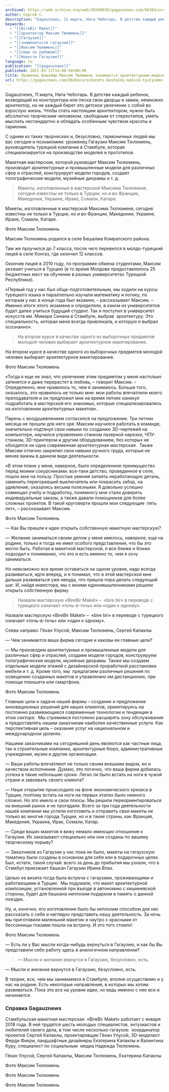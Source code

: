 ```yaml
---
archived: https://web.archive.org/web/20240630/gagauznews.com/86364/urozhenets-beshalmy-maksim-tyulyumen-zanimaetsya-arhitekturnym-modelirovaniem-v-turtsii.html
author: Сергей С.
description: "Gagauznews, 11 марта, Ната Чеботарь. В детстве каждый ребенок, возводящий из конструктора или песка свои дворцы и замки, немножко архитектор, но не каждый берет это детское увлечение с собой во взрослую жизнь. Чтобы стать настоящим архитектором, нужно быть абсолютно творческим человеком, свободным от стереотипов, уметь мыслить нестандартно и обладать особенным чувством красоты и гармонии. С одним из таких творческих и, безусловно, гармоничных людей мы вас сегодня и познакомим: уроженец Гагаузии Максим Тюлюмень, руководитель турецкой компании в Стамбуле, которая специализируется на производстве моделей и прототипов. Макетная мастерская, которой руководит Максим Тюлюмень, производит архитектурные и промышленные модели для различных сфер и отраслей, […]"
keywords:
  - "[[BireBir Maket]]"
  - "[[архитектор Максим Тюлюмень]]"
  - "[[Гагаузия]]"
  - "[[знаменитости гагаузии]]"
  - "[[Максим Тюлюмень]]"
  - "[[наши за рубежом]]"
  - "[[Новости Гагаузии]]"
language: ru
publication: "[[gagauznews]]"
published: 2021-03-11T14:00:50+00:00
title: Уроженец Бешалмы Максим Тюлюмень занимается архитектурным моделированием в Турции
url: https://gagauznews.com/86364/urozhenets-beshalmy-maksim-tyulyumen-zanimaetsya-arhitekturnym-modelirovaniem-v-turtsii.html
---
```


Gagauznews, 11 марта, Ната Чеботарь. В детстве каждый ребенок, возводящий из конструктора или песка свои дворцы и замки, немножко архитектор, но не каждый берет это детское увлечение с собой во взрослую жизнь. Чтобы стать настоящим архитектором, нужно быть абсолютно творческим человеком, свободным от стереотипов, уметь мыслить нестандартно и обладать особенным чувством красоты и гармонии.

С одним из таких творческих и, безусловно, гармоничных людей мы вас сегодня и познакомим: уроженец Гагаузии Максим Тюлюмень, руководитель турецкой компании в Стамбуле, которая специализируется на производстве моделей и прототипов.

Макетная мастерская, которой руководит Максим Тюлюмень, производит архитектурные и промышленные модели для различных сфер и отраслей, конструирует модели городов, создает топографические модели, музейные диорамы и т. д.

> Макеты, изготовленные в мастерской Максима Тюлюменя, сегодня известны не только в Турции, но и во Франции, Македонии, Украине, Ираке, Сомали, Катаре.

Макеты, изготовленные в мастерской Максима Тюлюменя, сегодня известны не только в Турции, но и во Франции, Македонии, Украине, Ираке, Сомали, Катаре.

Фото Максим Тюлюмень

Максим Тюлюмень родился в селе Бешалма Комратского района.

Там же проучился до 7 класса, после чего перевелся в молдо-турецкий лицей в селе Конгаз, где окончил 12 классов.

Окончив лицей в 2010 году, по программе обмена студентами, Максим уезжает учиться в Турцию (в то время Молдове предоставлялось 25 бюджетных мест на обучение в разных университетах Турецкой Республики).

«Первый год у нас был обще-подготовительным, мы ходили на курсы турецкого языка и параллельно изучали математику и логику, по которым у нас в конце года был экзамен, – рассказывает Максим. – Именно итоги этого экзамена и определяли, в каком из университетов будет далее учиться будущий студент. Так я поступил в университет искусств им. Мимара Синана в Стамбуле, выбрав  архитектуру. Это специальность, которая меня всегда привлекала, и которую я выбрал осознанно».

> На втором курсе в качестве одного из выборочных предметов молодой человек выбирает архитектурное макетирование.

На втором курсе в качестве одного из выборочных предметов молодой человек выбирает архитектурное макетирование.

Фото Максим Тюлюмень

«Тогда я еще не знал, что увлечение этим предметом у меня настолько затянется и даже перерастет в любовь, – говорит Максим. – Определенно, мне нравилось то, чем я занимаюсь. Больше того, оказалось, это нравилось не только мне: мои работы впечатлили моего преподавателя и он предложил мне на время летних каникул подработать в мастерской его знакомых, которые специализировались на изготовлении архитектурных макетов».

Парень с воодушевлением согласился на предложение. Три летних месяца не прошли для него зря: Максим научился работать в команде, значительно подтянул свои навыки по созданию 3D-чертежей на компьютере, научился управлению станком лазерной нарезки, ЧПУ-станком, 3D-принтером и другим оборудованием, без которых не обходится ни одна современная архитектурная мастерская.  Также Максим отлично закрепил свои навыки ручного труда, которые не менее важны в данном виде деятельности.

«В этом плане у меня, наверное, было определенное преимущество перед моими сокурсниками: все-таки детство, проведенное в селе, пошло мне на пользу. Простые умения запаять неработающую деталь, заменить перегоревший выключатель или покрасить забор, на удивление, оказались весьма полезными. Я довольно успешно совмещал учебу и подработку, понемногу мне стали доверять индивидуальные заказы, а также давали помощников для более сложных проектов. В такой круговерти прошли мои следующие  пять лет», – рассказывает Максим.

Фото Максим Тюлюмень

— Как Вы пришли к идее открыть собственную макетную мастерскую?

— Желание заниматься своим делом у меня имелось, наверное, еще на родине, только я тогда не имел особого представления, что бы это могло быть. Работая в макетной мастерской, я все ближе и ближе подходил к пониманию, что это и есть именно то, чем я хочу заниматься.

Но невозможно все время оставаться на одном уровне, надо всегда развиваться, идти вперед, и я понимал, что в этой мастерской мне дальше развиваться уже некуда, что пришла пора делать следующий шаг. И, найдя инвестора, мы с моими единомышленниками решили открыть собственную фирму.

> Назвали мастерскую «BireBir Maket» –  «bire bir» в переводе с турецкого означает «точь-в-точь» или «один к одному».

Назвали мастерскую «BireBir Maket» –  «bire bir» в переводе с турецкого означает «точь-в-точь» или «один к одному».

Слева направо: Гёкан Улусой, Максим Тюлюмень, Сергей Капаклы

— Чем занимается ваша фирма сегодня и каковы ее главные цели?

— Мы производим архитектурные и промышленные модели для различных сфер и отраслей, создаем модели городов, конструируем топографические модели, музейные диорамы. Также мы создаем отдельные модели этажей с дизайнерской проработкой расстановки мебели и т. д. Кроме того, мы  предлагаем различные решения по освещению созданных макетов и управлению им дистанционно, при помощи планшета или смартфона.

Фото Максим Тюлюмень

Главные цели и задачи нашей фирмы – создание и предложение инновационных решений для наших клиентов, ориентируясь на постоянно развивающиеся современные технологии и тенденции в этом секторе.  Мы стремимся постоянно расширять зону обслуживания и предоставлять нашим заказчикам наиболее качественные услуги. Как перспективная цель – оказание услуг на национальном и международном уровнях.

Нашими заказчиками на сегодняшний день являются как частные лица, так и строительные компании, архитектурные бюро, административные учреждения, музеи и другие организации.

— Ваши работы впечатляют не только своим внешним видом, но и качеством исполнения. Думаю, это логично, что ваша фирма добилась успеха в такие небольшие сроки. Легко ли было встать на ноги в чужой стране и завоевать своего клиента?

— Наше открытие происходило на фоне экономического кризиса в Турции, поэтому встать на ноги на первых этапах было немного сложно. Но это имело и свои плюсы. Мы решили переориентироваться на внешний рынок и не прогадали. Всего за три года деятельности нашей компании мы успели изготовить и отправить свои макеты не только во многие города Турции, но и в такие страны, как Франция, Македония, Украина, Ирак, Сомали, Катар.

— Среди ваших макетов я вижу немало имеющих отношение к Гагаузии. Их заказывают специально или они созданы по вашему творческому порыву?

— Заказчиков из Гагаузии у нас пока не было, макеты на гагаузскую тематику были созданы в основном для себя или в подарочных целях. Был, кстати, такой случай: всего за день до прибытия мы узнали, что в Стамбул приезжает башкан Гагаузии Ирина Влах.

Целью ее визита тогда была встреча с гагаузами, проживающими и работающими в Турции.  Мы подумали, что макет архитектурной композиции, установленной при въезде в автономию с кишиневской стороны, будет для башкана неплохим подарком в память о данной поездке.

Ну, и, конечно, его изготовление было бы неплохим способом для нас рассказать о себе и наглядно представить нашу деятельность. За ночь мы приготовили маленький макетик и наутро с красными от бессонницы глазами пошли на встречу. И это того стоило!

Фото Максим Тюлюмень

— Есть ли у Вас мысли когда-нибудь вернуться в Гагаузию, и как бы Вы представили себе работу здесь в аналогичном направлении?

> — Мысли и желание вернутся в Гагаузию, безусловно, есть.

— Мысли и желание вернутся в Гагаузию, безусловно, есть.

В теории, все, чем мы занимаемся в Стамбуле, вполне осуществимо и у нас на родине. Есть некоторые направления, в которых мы хотим развиваться. Пока это все на уровне идеи, но ведь именно с нее все и начинается.

### Справка Gagauznews

Стамбульская макетная мастерская  «BireBir Maket» работает с января 2018 года. В ней трудятся шесть молодых специалистов, энтузиастов и любителей своего дела, в том числе несколько гагаузов:  координатор проектов Сергей Капаклы, проектировщик Гёкан Улусой, 3D-моделист Ферди Фикри, ландшафтные дизайнеры Екатерина Капаклы и Валентина Куру, специалист по социальным  медиа Надежда Тюлюмень.

Гёкан Улусой, Сергей Капаклы, Максим Тюлюмень, Екатерина Капаклы

Фото Максим Тюлюмень



Фото Максим Тюлюмень

Фото Максим Тюлюмень